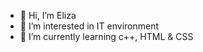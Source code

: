 - 👋 Hi, I’m Eliza
- 👀 I’m interested in IT environment
- 🌱 I’m currently learning c++, HTML & CSS

<!---
pmqz/pmqz is a ✨ special ✨ repository because its `README.md` (this file) appears on your GitHub profile.
You can click the Preview link to take a look at your changes.
--->
